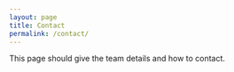 ```yaml
---
layout: page
title: Contact
permalink: /contact/
---
```


This page should give the team details and how to contact.